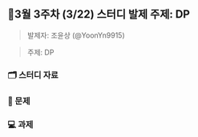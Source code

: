 ## 🚀3월 3주차 (3/22) 스터디 발제 주제: DP
> 발제자: 조윤상 (@YoonYn9915)

> 주제: DP
### 🗂️ 스터디 자료


### 📖 문제


### 💻 과제
